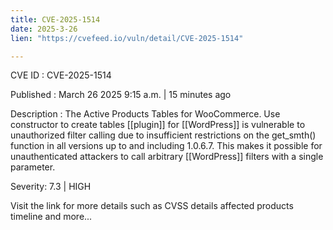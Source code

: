 ```yaml
---
title: CVE-2025-1514
date: 2025-3-26
lien: "https://cvefeed.io/vuln/detail/CVE-2025-1514"

---
```


CVE ID : CVE-2025-1514

Published :  March 26
2025
9:15 a.m. | 15 minutes ago

Description : The Active Products Tables for WooCommerce. Use constructor to create tables [[plugin]] for  [[WordPress]] is vulnerable to unauthorized filter calling due to insufficient restrictions on the get_smth() function in all versions up to
and including
1.0.6.7. This makes it possible for unauthenticated attackers to call arbitrary  [[WordPress]] filters with a single parameter.

Severity: 7.3 | HIGH

Visit the link for more details
such as CVSS details
affected products
timeline
and more...
